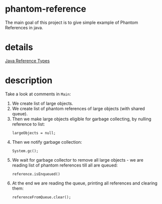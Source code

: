 # phantom-reference
The main goal of this project is to give simple example of Phantom References
in java.

# details
[Java Reference Types](https://github.com/mtumilowicz/clean-code-impressions/wiki/Reference-types)

# description
Take a look at comments in `Main`:
1. We create list of large objects.
1. We create list of phantom references of large objects (with shared queue).
1. Then we make large objects eligible for garbage collecting, by nulling 
reference to list:
    ```
    largeObjects = null;
    ``` 
1. Then we notify garbage collection:
    ```
    System.gc();
    ```
1. We wait for garbage collector to remove all large objects - we 
are reading list of phantom references till all are queued:
    ```
    reference.isEnqueued()
    ```
1. At the end we are reading the queue, printing all references and 
clearing them:
    ```
    referenceFromQueue.clear();
    ```